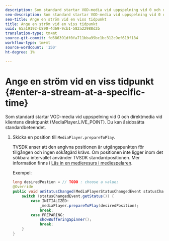 ```yaml
---
description: Som standard startar VOD-media vid uppspelning vid 0 och direktmedia vid klientens direktpunkt (MediaPlayer.LIVE_POINT). Du kan åsidosätta standardbeteendet.
seo-description: Som standard startar VOD-media vid uppspelning vid 0 och direktmedia vid klientens direktpunkt (MediaPlayer.LIVE_POINT). Du kan åsidosätta standardbeteendet.
seo-title: Ange en ström vid en viss tidpunkt
title: Ange en ström vid en viss tidpunkt
uuid: 65a19192-b890-4d69-9cb1-582a22988d2b
translation-type: tm+mt
source-git-commit: fd686391df0fa711bba99bc1bc312c9ef619f184
workflow-type: tm+mt
source-wordcount: '150'
ht-degree: 1%

---
```



# Ange en ström vid en viss tidpunkt {#enter-a-stream-at-a-specific-time}

Som standard startar VOD-media vid uppspelning vid 0 och direktmedia vid klientens direktpunkt (MediaPlayer.LIVE_POINT). Du kan åsidosätta standardbeteendet.

1. Skicka en position till `MediaPlayer.prepareToPlay`.

   TVSDK anser att den angivna positionen är utgångspunkten för tillgången och ingen sökåtgärd krävs. Om positionen inte ligger inom det sökbara intervallet använder TVSDK standardpositionen. Mer information finns i [Läs in en medieresurs i mediespelaren](../../../tvsdk-2.7-for-android/content-playback-options/mediaplayer-initialize-for-video/t-psdk-android-2.7-media-resource-load.md).

   Exempel:

   ```java
   long desiredPostion = // TODO : choose a value; 
   @Override 
   public void onStatusChanged(MediaPlayerStatusChangedEvent statusChangedEvent) {   
       switch (statusChangedEvent.getStatus()) { 
           case INITIALIZED: 
               _mediaPlayer.prepareToPlay(desiredPosition); 
               break; 
           case PREPARING: 
               showBufferingSpinner(); 
               break; 
       } 
   }
   ```

